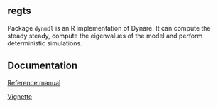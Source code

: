 ## regts

Package `dynmdl` is an R implementation of Dynare. It can compute the steady steady, compute 
the eigenvalues of the model and perform deterministic simulations.

## Documentation

[Reference manual](dynmdl.pdf)

[Vignette](pkg/vignettes/dynmdl.pdf)
